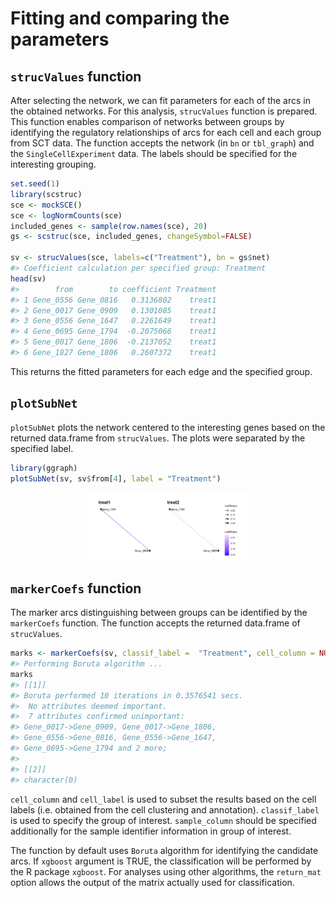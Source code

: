 # Fitting and comparing the parameters




## `strucValues` function

After selecting the network, we can fit parameters for each of the arcs in the obtained networks. For this analysis, `strucValues` function is prepared. This function enables comparison of networks between groups by identifying the regulatory relationships of arcs for each cell and each group from SCT data. The function accepts the network (in `bn` or `tbl_graph`) and the `SingleCellExperiment` data. The labels should be specified for the interesting grouping.


``` r
set.seed(1)
library(scstruc)
sce <- mockSCE()
sce <- logNormCounts(sce)
included_genes <- sample(row.names(sce), 20)
gs <- scstruc(sce, included_genes, changeSymbol=FALSE)

sv <- strucValues(sce, labels=c("Treatment"), bn = gs$net)
#> Coefficient calculation per specified group: Treatment
head(sv)
#>        from        to coefficient Treatment
#> 1 Gene_0556 Gene_0816   0.3136802    treat1
#> 2 Gene_0017 Gene_0909   0.1301085    treat1
#> 3 Gene_0556 Gene_1647   0.2261649    treat1
#> 4 Gene_0695 Gene_1794  -0.2075066    treat1
#> 5 Gene_0017 Gene_1806  -0.2137052    treat1
#> 6 Gene_1827 Gene_1806   0.2607372    treat1
```

This returns the fitted parameters for each edge and the specified group.


## `plotSubNet`

`plotSubNet` plots the network centered to the interesting genes based on the returned data.frame from `strucValues`. The plots were separated by the specified label.


``` r
library(ggraph)
plotSubNet(sv, sv$from[4], label = "Treatment")
```

<img src="06-fitting_files/figure-html/plotsubnet-1.png" width="50%" style="display: block; margin: auto;" />

## `markerCoefs` function

The marker arcs distinguishing between groups can be identified by the `markerCoefs` function. The function accepts the returned data.frame of `strucValues`.


``` r
marks <- markerCoefs(sv, classif_label =  "Treatment", cell_column = NULL, sample_column = "Treatment")
#> Performing Boruta algorithm ...
marks
#> [[1]]
#> Boruta performed 10 iterations in 0.3576541 secs.
#>  No attributes deemed important.
#>  7 attributes confirmed unimportant:
#> Gene_0017->Gene_0909, Gene_0017->Gene_1806,
#> Gene_0556->Gene_0816, Gene_0556->Gene_1647,
#> Gene_0695->Gene_1794 and 2 more;
#> 
#> [[2]]
#> character(0)
```
`cell_column` and `cell_label` is used to subset the results based on the cell labels (i.e. obtained from the cell clustering and annotation). `classif_label` is used to specify the group of interest. `sample_column` should be specified additionally for the sample identifier information in group of interest.

The function by default uses `Boruta` algorithm for identifying the candidate arcs.
If `xgboost` argument is TRUE, the classification will be performed by the R package `xgboost`.
For analyses using other algorithms, the `return_mat` option allows the output of the matrix actually used for classification.
